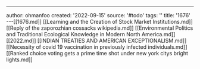 ---
author: ohmanfoo
created: '2022-09-15'
source: '#todo'
tags: ''
title: '1676'
---[[1676.md]]
[[Learning and the Creation of Stock Market Institutions.md]]
[[Reply of the zaporozhian cossacks wikipedia.md]]
[[Environmental Politics and Traditional Ecological Knowledge in Modern North America.md]]
[[2022.md]]
[[INDIAN TREATIES AND AMERICAN EXCEPTIONALISM.md]]
[[Necessity of covid 19 vaccination in previously infected individuals.md]]
[[Ranked choice voting gets a prime time shot under new york citys bright lights.md]]
